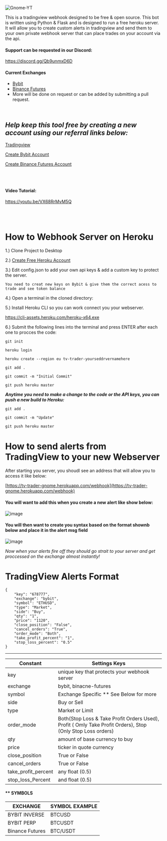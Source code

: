 
![Gnome-YT](https://user-images.githubusercontent.com/33667144/176252098-b38ed127-2c3e-41c4-9f4f-d3187da37368.jpg)

This is a tradingview webhook  designed to be free & open source.  This bot is written using Python & Flask and is designed to run a free heroku server. It will allow you to create custom alerts in tradingview and send them to your own private webhook server that can place trades on your account via the api.

#### Support can be requested in our Discord:

https://discord.gg/Qb9unmxD6D

#### Current Exchanges 
- [Bybit](https://partner.bybit.com/b/webhookbot)
- [Binance Futures](https://www.binance.com/en/register?ref=LMFD8MJ5)
- More will be done on request or can be added by submitting a pull request.

<br>

***Help keep this tool free by creating a new account using our referral links below:***
-------------------
[Tradingview](https://www.tradingview.com/?offer_id=10&aff_id=9584)

[Create Bybit Account](https://partner.bybit.com/b/webhookbot)

[Create Binance Futures Account](https://www.binance.com/en/register?ref=LMFD8MJ5)

<br>
<br>


#### Video Tutorial:
https://youtu.be/VX68RrMvM5Q


<br>
<br>

# How to Webhook Server on Heroku

1.) Clone Project to Desktop

2.) [Create Free Heroku Account](https://www.heroku.com/)

3.) Edit config.json to add your own api keys & add a custom key to protect the server.

```You need to creat new keys on Bybit & give them the correct acess to trade and see token balance```
	
4.) Open a terminal in the cloned directory:

5.) Install Heroku CLI so you can work connect you your webserver.

https://cli-assets.heroku.com/heroku-x64.exe


6.) Submit the following lines into the terminal and press ENTER after each one to procces the code: 
 
 
``git init``

``heroku login``

``heroku create --region eu tv-trader-yourseddrvernamehere``

``git add .``

``git commit -m "Initial Commit"``

``git push heroku master``


***Anytime you need to make a change to the code or the API keys, you can push a new build to Heroku:***

``git add .``

``git commit -m "Update"``

``git push heroku master``

# How to send alerts from TradingView to your new Webserver

After starting you server, you shoudl see an address that will allow you to access it like below:

[https://tv-trader-gnome.herokuapp.com/webhook](https://tv-trader-gnome.herokuapp.com/webhook)

#### You will want to add this when you create a new alert like show below:

![image](https://user-images.githubusercontent.com/33667144/176002365-be54dfdc-690a-433d-9702-e8e9641a45b5.png)

#### You will then want to create you syntax based on the format shownb below and place it in the alert msg field

![image](https://user-images.githubusercontent.com/33667144/176003033-26794889-e041-4737-83f1-4f850335f280.png)


_Now when your alerts fire off they should go strait to your server and get proccessed on the exchange almost instantly!_


# TradingView Alerts Format 

```
{
	"key": "678777",
	"exchange": "bybit",
	"symbol": "ETHUSD",
	"type": "Market",
	"side": "Buy",
	"qty": "1",
	"price": "1120",
	"close_position": "False",
	"cancel_orders": "True",
	"order_mode": "Both",
	"take_profit_percent": "1",
	"stop_loss_percent": "0.5"
}
```



---
| Constant |Settings Keys  |
|--|--|
|key| unique key that protects your webhook server|
|exchange | bybit, binacne-futures |
|symbol | Exchange Specific ** See Below for more |
|side|Buy or Sell		|
|type | Market or Limit		|
|order_mode| Both(Stop Loss & Take Profit Orders Used), Profit ( Omly Take Profit Orders), Stop (Only Stop Loss orders)|
|qty| amount of base currency to buy 		|
|price|  ticker in quote currency		|
|close_position| True or False 		|
|cancel_orders|True or False 		|
|take_profit_percent| any float	 (0.5)	|
|stop_loss_Percent	 |and float (0.5)		|


#### ** SYMBOLS
| EXCHANGE | SYMBOL EXAMPLE |
|--|--|
|BYBIT INVERSE| BTCUSD|
|BYBIT PERP | BTCUSDT|
|Binance Futures | BTC/USDT|

